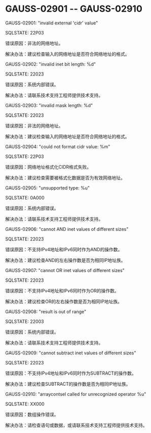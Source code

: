 # GAUSS-02901 -- GAUSS-02910<a name="ZH-CN_TOPIC_0302073034"></a>

GAUSS-02901: "invalid external 'cidr' value"

SQLSTATE: 22P03

错误原因：非法的网络地址。

解决办法：建议检查输入的网络地址是否符合网络地址的格式。

GAUSS-02902: "invalid inet bit length: %d"

SQLSTATE: 22023

错误原因：系统内部错误。

解决办法：请联系技术支持工程师提供技术支持。

GAUSS-02903: "invalid mask length: %d"

SQLSTATE: 22023

错误原因：非法的网络地址。

解决办法：建议检查输入的网络地址是否符合网络地址的格式。

GAUSS-02904: "could not format cidr value: %m"

SQLSTATE: 22P03

错误原因：网络地址格式化CIDR格式失败。

解决办法：建议检查需要被格式化数据是否为有效网络地址。

GAUSS-02905: "unsupported type: %u"

SQLSTATE: 0A000

错误原因：系统内部错误。

解决办法：请联系技术支持工程师提供技术支持。

GAUSS-02906: "cannot AND inet values of different sizes"

SQLSTATE: 22023

错误原因：不支持IPv4地址和IPv6同时作为AND的操作数。

解决办法：建议检查AND的左右操作数是否为相同IP地址族。

GAUSS-02907: "cannot OR inet values of different sizes"

SQLSTATE: 22023

错误原因：不支持IPv4地址和IPv6同时作为OR的操作数。

解决办法：建议检查OR的左右操作数是否为相同IP地址族。

GAUSS-02908: "result is out of range"

SQLSTATE: 22003

错误原因：系统内部错误。

解决办法：请联系技术支持工程师提供技术支持。

GAUSS-02909: "cannot subtract inet values of different sizes"

SQLSTATE: 22023

错误原因：不支持IPv4地址和IPv6同时作为SUBTRACT的操作数。

解决办法：建议检查SUBTRACT的操作数是否为相同IP地址族。

GAUSS-02910: "arraycontsel called for unrecognized operator %u"

SQLSTATE: XX000

错误原因：数组操作错误。

解决办法：请检查语句或数据，或请联系技术支持工程师提供技术支持。
